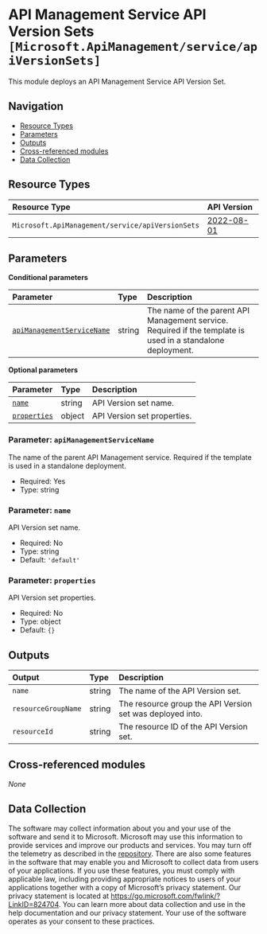 # API Management Service API Version Sets `[Microsoft.ApiManagement/service/apiVersionSets]`

This module deploys an API Management Service API Version Set.

## Navigation

- [Resource Types](#Resource-Types)
- [Parameters](#Parameters)
- [Outputs](#Outputs)
- [Cross-referenced modules](#Cross-referenced-modules)
- [Data Collection](#Data-Collection)

## Resource Types

| Resource Type | API Version |
| :-- | :-- |
| `Microsoft.ApiManagement/service/apiVersionSets` | [2022-08-01](https://learn.microsoft.com/en-us/azure/templates/Microsoft.ApiManagement/2022-08-01/service/apiVersionSets) |

## Parameters

**Conditional parameters**

| Parameter | Type | Description |
| :-- | :-- | :-- |
| [`apiManagementServiceName`](#parameter-apimanagementservicename) | string | The name of the parent API Management service. Required if the template is used in a standalone deployment. |

**Optional parameters**

| Parameter | Type | Description |
| :-- | :-- | :-- |
| [`name`](#parameter-name) | string | API Version set name. |
| [`properties`](#parameter-properties) | object | API Version set properties. |

### Parameter: `apiManagementServiceName`

The name of the parent API Management service. Required if the template is used in a standalone deployment.

- Required: Yes
- Type: string

### Parameter: `name`

API Version set name.

- Required: No
- Type: string
- Default: `'default'`

### Parameter: `properties`

API Version set properties.

- Required: No
- Type: object
- Default: `{}`


## Outputs

| Output | Type | Description |
| :-- | :-- | :-- |
| `name` | string | The name of the API Version set. |
| `resourceGroupName` | string | The resource group the API Version set was deployed into. |
| `resourceId` | string | The resource ID of the API Version set. |

## Cross-referenced modules

_None_

## Data Collection

The software may collect information about you and your use of the software and send it to Microsoft. Microsoft may use this information to provide services and improve our products and services. You may turn off the telemetry as described in the [repository](https://aka.ms/avm/telemetry). There are also some features in the software that may enable you and Microsoft to collect data from users of your applications. If you use these features, you must comply with applicable law, including providing appropriate notices to users of your applications together with a copy of Microsoft’s privacy statement. Our privacy statement is located at <https://go.microsoft.com/fwlink/?LinkID=824704>. You can learn more about data collection and use in the help documentation and our privacy statement. Your use of the software operates as your consent to these practices.
